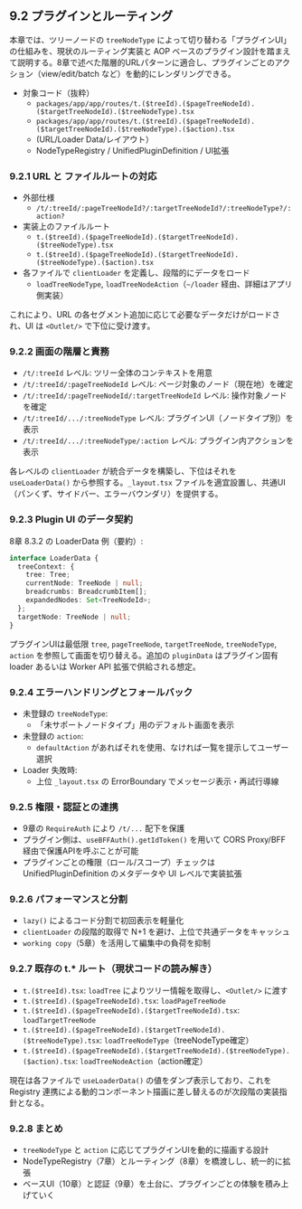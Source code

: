 ## 9.2 プラグインとルーティング

本章では、ツリーノードの `treeNodeType` によって切り替わる「プラグインUI」の仕組みを、現状のルーティング実装と AOP ベースのプラグイン設計を踏まえて説明する。8章で述べた階層的URLパターンに適合し、プラグインごとのアクション（view/edit/batch など）を動的にレンダリングできる。

- 対象コード（抜粋）
  - `packages/app/app/routes/t.($treeId).($pageTreeNodeId).($targetTreeNodeId).($treeNodeType).tsx`
  - `packages/app/app/routes/t.($treeId).($pageTreeNodeId).($targetTreeNodeId).($treeNodeType).($action).tsx`
  - (URL/Loader Data/レイアウト）
  - NodeTypeRegistry / UnifiedPluginDefinition / UI拡張

### 9.2.1 URL と ファイルルートの対応

- 外部仕様 
  - `/t/:treeId/:pageTreeNodeId?/:targetTreeNodeId?/:treeNodeType?/:action?`
- 実装上のファイルルート
  - `t.($treeId).($pageTreeNodeId).($targetTreeNodeId).($treeNodeType).tsx`
  - `t.($treeId).($pageTreeNodeId).($targetTreeNodeId).($treeNodeType).($action).tsx`
- 各ファイルで `clientLoader` を定義し、段階的にデータをロード
  - `loadTreeNodeType`, `loadTreeNodeAction`（`~/loader` 経由、詳細はアプリ側実装）

これにより、URL の各セグメント追加に応じて必要なデータだけがロードされ、UI は `<Outlet/>` で下位に受け渡す。

### 9.2.2 画面の階層と責務

- `/t/:treeId` レベル: ツリー全体のコンテキストを用意
- `/t/:treeId/:pageTreeNodeId` レベル: ページ対象のノード（現在地）を確定
- `/t/:treeId/:pageTreeNodeId/:targetTreeNodeId` レベル: 操作対象ノードを確定
- `/t/:treeId/.../:treeNodeType` レベル: プラグインUI（ノードタイプ別）を表示
- `/t/:treeId/.../:treeNodeType/:action` レベル: プラグイン内アクションを表示

各レベルの `clientLoader` が統合データを構築し、下位はそれを `useLoaderData()` から参照する。`_layout.tsx` ファイルを適宜設置し、共通UI（パンくず、サイドバー、エラーバウンダリ）を提供する。

### 9.2.3 Plugin UI のデータ契約

8章 8.3.2 の LoaderData 例（要約）:

```ts
interface LoaderData {
  treeContext: {
    tree: Tree;
    currentNode: TreeNode | null;
    breadcrumbs: BreadcrumbItem[];
    expandedNodes: Set<TreeNodeId>;
  };
  targetNode: TreeNode | null;
}
```

プラグインUIは最低限 `tree`, `pageTreeNode`, `targetTreeNode`, `treeNodeType`, `action` を参照して画面を切り替える。追加の `pluginData` はプラグイン固有 loader あるいは Worker API 拡張で供給される想定。

### 9.2.4 エラーハンドリングとフォールバック

- 未登録の `treeNodeType`:
  - 「未サポートノードタイプ」用のデフォルト画面を表示
- 未登録の `action`:
  - `defaultAction` があればそれを使用、なければ一覧を提示してユーザー選択
- Loader 失敗時:
  - 上位 `_layout.tsx` の ErrorBoundary でメッセージ表示・再試行導線

### 9.2.5 権限・認証との連携

- 9章の `RequireAuth` により `/t/...` 配下を保護
- プラグイン側は、`useBFFAuth().getIdToken()` を用いて CORS Proxy/BFF 経由で保護APIを呼ぶことが可能
- プラグインごとの権限（ロール/スコープ）チェックは UnifiedPluginDefinition のメタデータや UI レベルで実装拡張

### 9.2.6 パフォーマンスと分割

- `lazy()` によるコード分割で初回表示を軽量化
- `clientLoader` の段階的取得で N+1 を避け、上位で共通データをキャッシュ
- `working copy`（5章）を活用して編集中の負荷を抑制

### 9.2.7 既存の t.* ルート（現状コードの読み解き）

- `t.($treeId).tsx`: `loadTree` によりツリー情報を取得し、`<Outlet/>` に渡す
- `t.($treeId).($pageTreeNodeId).tsx`: `loadPageTreeNode`
- `t.($treeId).($pageTreeNodeId).($targetTreeNodeId).tsx`: `loadTargetTreeNode`
- `t.($treeId).($pageTreeNodeId).($targetTreeNodeId).($treeNodeType).tsx`: `loadTreeNodeType`（treeNodeType確定）
- `t.($treeId).($pageTreeNodeId).($targetTreeNodeId).($treeNodeType).($action).tsx`: `loadTreeNodeAction`（action確定）

現在は各ファイルで `useLoaderData()` の値をダンプ表示しており、これを Registry 連携による動的コンポーネント描画に差し替えるのが次段階の実装指針となる。

### 9.2.8 まとめ

- `treeNodeType` と `action` に応じてプラグインUIを動的に描画する設計
- NodeTypeRegistry（7章）とルーティング（8章）を橋渡しし、統一的に拡張
- ベースUI（10章）と認証（9章）を土台に、プラグインごとの体験を積み上げていく

